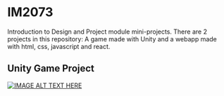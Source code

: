# IM2073
Introduction to Design and Project module mini-projects. There are 2 projects in this repository: A game made with Unity and a webapp made with html, css, javascript and react. 

## Unity Game Project
[![IMAGE ALT TEXT HERE](https://img.youtube.com/vi/4GhaQptEEUo/0.jpg)](https://www.youtube.com/watch?v=4GhaQptEEUo)

